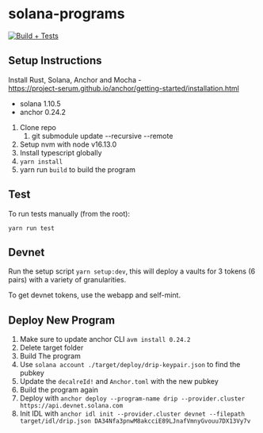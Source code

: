 # solana-programs

[![Build + Tests](https://github.com/Dcaf-Protocol/solana-programs/actions/workflows/build-and-test.yml/badge.svg)](https://github.com/Dcaf-Protocol/solana-programs/actions/workflows/build-and-test.yml)

## Setup Instructions

Install Rust, Solana, Anchor and Mocha - <br>
https://project-serum.github.io/anchor/getting-started/installation.html

- solana 1.10.5
- anchor 0.24.2

1. Clone repo
   1. git submodule update --recursive --remote
2. Setup nvm with node v16.13.0
3. Install typescript globally
4. `yarn install`
5. yarn run `build` to build the program

## Test

To run tests manually (from the root):

`yarn run test`

## Devnet

Run the setup script `yarn setup:dev`, this
will deploy a vaults for 3 tokens (6 pairs) with a variety of
granularities.

To get devnet tokens, use the webapp and self-mint.

## Deploy New Program
1. Make sure to update anchor CLI `avm install 0.24.2`
2. Delete target folder
3. Build The program
4. Use `solana account ./target/deploy/drip-keypair.json` to find the pubkey
5. Update the `decalreId!` and `Anchor.toml` with the new pubkey
6. Build the program again
7. Deploy with `anchor deploy --program-name drip --provider.cluster https://api.devnet.solana.com`
8. Init IDL with `anchor idl init --provider.cluster devnet --filepath target/idl/drip.json DA34Nfa3pnwM8akcciE89LJnafVmnyGvouu7DX13Vy7v`